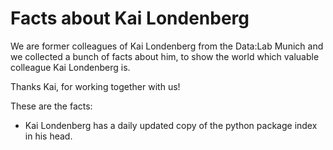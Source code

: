 # Facts about Kai Londenberg

We are former colleagues of Kai Londenberg from the Data:Lab Munich and we collected a bunch of facts about him, to show the world which valuable colleague Kai Londenberg is. 

Thanks Kai, for working together with us!

These are the facts:

* Kai Londenberg has a daily updated copy of the python package index in his head. 
